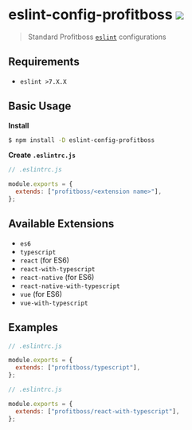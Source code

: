 # eslint-config-profitboss [![](https://badge.fury.io/js/eslint-config-profitboss.svg)](https://npmjs.org/package/eslint-config-profitboss)

> Standard Profitboss [`eslint`](https://eslint.org) configurations

## Requirements

- `eslint >7.X.X`

## Basic Usage

**Install**

```bash
$ npm install -D eslint-config-profitboss
```

**Create `.eslintrc.js`**

```javascript
// .eslintrc.js

module.exports = {
  extends: ["profitboss/<extension name>"],
};
```

## Available Extensions

- `es6`
- `typescript`
- `react` (for ES6)
- `react-with-typescript`
- `react-native` (for ES6)
- `react-native-with-typescript`
- `vue` (for ES6)
- `vue-with-typescript`

## Examples

```javascript
// .eslintrc.js

module.exports = {
  extends: ["profitboss/typescript"],
};
```

```javascript
// .eslintrc.js

module.exports = {
  extends: ["profitboss/react-with-typescript"],
};
```
